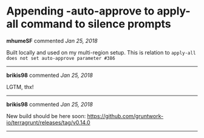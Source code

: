 # Appending -auto-approve to apply-all command to silence prompts

**mhumeSF** commented *Jan 25, 2018*

Built locally and used on my multi-region setup. This is relation to `apply-all does not set auto-approve parameter #386`
<br />
***


**brikis98** commented *Jan 25, 2018*

LGTM, thx!
***

**brikis98** commented *Jan 25, 2018*

New build should be here soon: https://github.com/gruntwork-io/terragrunt/releases/tag/v0.14.0
***

